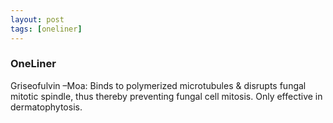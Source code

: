 ```yaml
---
layout: post
tags: [oneliner]
---
```



### OneLiner

Griseofulvin –Moa: Binds to polymerized microtubules & disrupts fungal mitotic spindle, thus thereby preventing fungal cell mitosis. Only effective in dermatophytosis.
